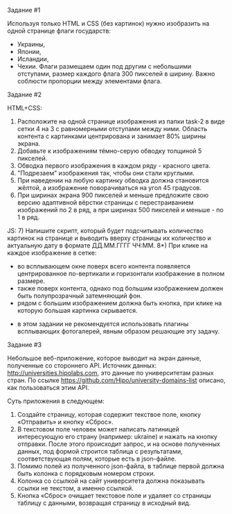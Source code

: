 Задание #1

Используя только HTML и CSS (без картинок) нужно изобразить на одной странице флаги государств:
 - Украины,
 - Японии,
 - Исландии,
 - Чехии.
Флаги размещаем один под другим с небольшими отступами, размер каждого флага 300 пикселей в ширину. Важно соблюсти пропорции между элементами флага.



Задание #2

HTML+CSS:
1) Расположите на одной странице изображения из папки task-2 в виде сетки 4 на 3 с равномерными отступами между ними. Область контента с картинками центрирована и занимает 80% ширины экрана.
2) Добавьте к изображениям тёмно-серую обводку толщиной 5 пикселей.
3) Обводка первого изображения в каждом ряду - красного цвета.
4) "Подрезаем" изображения так, чтобы они стали круглыми.
5) При наведении на любую картинку обводка должна становится жёлтой, а изображение поворачиваться на угол 45 градусов.
6) При ширинах экрана 900 пикселей и меньше предложите свою версию адаптивной вёрстки страницы с перестраиванием изображений по 2 в ряд, а при ширинах 500 пикселей и меньше - по 1 в ряд.

JS:
7) Напишите скрипт, который будет подсчитывать количество картинок на странице и выводить вверху страницы их количество и актуальную дату в формате ДД.ММ.ГГГГ ЧЧ:ММ.
8*) При клике на каждое изображение в сетке:
 - во всплывающем окне поверх всего контента появляется центрированное по-вертикали и горизонтали изображение в полном размере.
- также поверх контента, однако под большим изображением должен быть полупрозрачный затемняющий фон.
- рядом с большим изображением должна быть кнопка, при клике на которую большая картинка скрывается.
* в этом задании не рекомендуется использовать плагины всплывающих фотогалерей, явным образом решающие эту задачу.




Задание #3

Небольшое веб-приложение, которое выводит на экран данные, полученные со стороннего API.
Источник данных: http://universities.hipolabs.com, это данные по университетам разных стран. По ссылке https://github.com/Hipo/university-domains-list описано, как пользоваться этим API.

Суть приложения в следующем:
1) Создайте страницу, которая содержит текствое поле, кнопку «Отправить» и кнопку «Сброс».
2) В текстовом поле человек может написать латиницей интересующую его страну (например: ukraine) и нажать на кнопку отправки. После этого происходит запрос, и на основе полученных данных, под формой строится таблица с результатами, соответствующая полям, которые есть в json-файле.
3) Помимо полей из полученного json-файла, в таблице первой должна быть колонка с порядковым номером строки.
4) Колонка со ссылкой на сайт университета должна показывать ссылки не текстом, а именно ссылкой.
5) Кнопка «Сброс» очищает текстовое поле и удаляет со страницы таблицу с данными, возвращая страницу в исходный вид.
